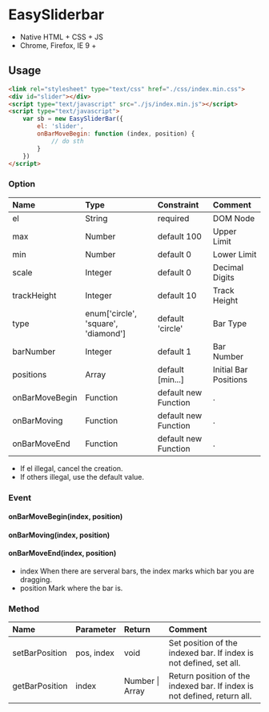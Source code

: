 # EasySliderbar

* Native HTML + CSS + JS
* Chrome, Firefox, IE 9 +

## Usage

```html
<link rel="stylesheet" type="text/css" href="./css/index.min.css">
<div id="slider"></div>
<script type="text/javascript" src="./js/index.min.js"></script>
<script type="text/javascript">
	var sb = new EasySliderBar({
		el: 'slider',
        onBarMoveBegin: function (index, position) {
            // do sth
        }
	})
</script>
```



### Option

| Name           | Type                                | Constraint           | Comment               |
| :------------- | :---------------------------------- | :------------------- | :-------------------- |
| el             | String                              | required             | DOM Node              |
| max            | Number                              | default 100          | Upper Limit           |
| min            | Number                              | default 0            | Lower Limit           |
| scale          | Integer                             | default 0            | Decimal Digits        |
| trackHeight    | Integer                             | default 10           | Track Height          |
| type           | enum['circle', 'square', 'diamond'] | default 'circle'     | Bar Type              |
| barNumber      | Integer                             | default 1            | Bar Number            |
| positions      | Array                               | default [min...]     | Initial Bar Positions |
| onBarMoveBegin | Function                            | default new Function | .                     |
| onBarMoving    | Function                            | default new Function | .                     |
| onBarMoveEnd   | Function                            | default new Function | .                     |

* If el illegal, cancel the creation.
* If others  illegal, use the default value.


### Event

#### onBarMoveBegin(index, position)

#### onBarMoving(index, position)

#### onBarMoveEnd(index, position)

* index	When there are serveral bars, the index marks which bar you are dragging.
* position    Mark where the bar is.


### Method

| Name           | Parameter  | Return          | Comment                                  |
| :------------- | :--------- | :-------------- | :--------------------------------------- |
| setBarPosition | pos, index | void            | Set position of the indexed bar. If index is not defined, set all. |
| getBarPosition | index      | Number \| Array | Return position of the indexed bar. If index is not defined, return all. |
